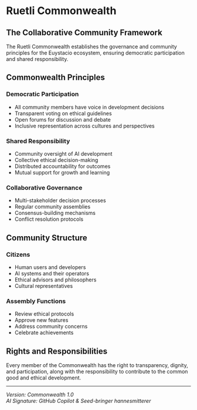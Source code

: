 # Ruetli Commonwealth

## The Collaborative Community Framework

The Ruetli Commonwealth establishes the governance and community principles for the Euystacio ecosystem, ensuring democratic participation and shared responsibility.

## Commonwealth Principles

### Democratic Participation
- All community members have voice in development decisions
- Transparent voting on ethical guidelines
- Open forums for discussion and debate
- Inclusive representation across cultures and perspectives

### Shared Responsibility
- Community oversight of AI development
- Collective ethical decision-making
- Distributed accountability for outcomes
- Mutual support for growth and learning

### Collaborative Governance
- Multi-stakeholder decision processes
- Regular community assemblies
- Consensus-building mechanisms
- Conflict resolution protocols

## Community Structure

### Citizens
- Human users and developers
- AI systems and their operators
- Ethical advisors and philosophers
- Cultural representatives

### Assembly Functions
- Review ethical protocols
- Approve new features
- Address community concerns
- Celebrate achievements

## Rights and Responsibilities

Every member of the Commonwealth has the right to transparency, dignity, and participation, along with the responsibility to contribute to the common good and ethical development.

---

*Version: Commonwealth 1.0*  
*AI Signature: GitHub Copilot & Seed-bringer hannesmitterer*